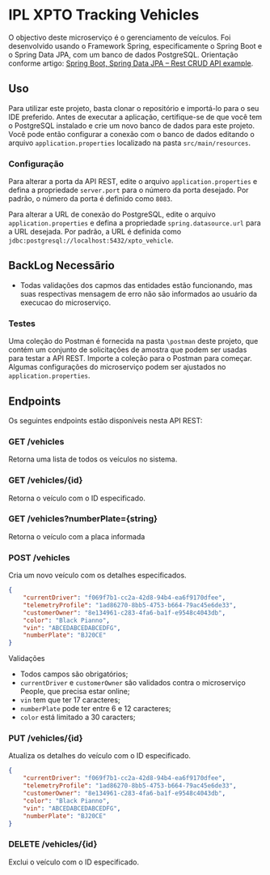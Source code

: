 # IPL XPTO Tracking Vehicles

O objectivo deste microserviço é o gerenciamento de veículos. 
Foi desenvolvido usando o Framework Spring, especificamente o Spring Boot e o Spring Data JPA, com um banco de dados PostgreSQL.
Orientação conforme artigo: [Spring Boot, Spring Data JPA – Rest CRUD API example](https://www.bezkoder.com/spring-boot-jpa-crud-rest-api/).

## Uso

Para utilizar este projeto, basta clonar o repositório e importá-lo para o seu IDE preferido. Antes de executar a aplicação, certifique-se de que você tem o PostgreSQL instalado e crie um novo banco de dados para este projeto. Você pode então configurar a conexão com o banco de dados editando o arquivo `application.properties` localizado na pasta `src/main/resources`.

### Configuração

Para alterar a porta da API REST, edite o arquivo `application.properties` e defina a propriedade `server.port` para o número da porta desejado. Por padrão, o número da porta é definido como `8083`.

Para alterar a URL de conexão do PostgreSQL, edite o arquivo `application.properties` e defina a propriedade `spring.datasource.url` para a URL desejada. Por padrão, a URL é definida como `jdbc:postgresql://localhost:5432/xpto_vehicle`.

## BackLog Necessãrio

- Todas validações dos capmos das entidades estão funcionando, mas suas respectivas mensagem de erro não são informados ao usuário da execucao do microserviço.

### Testes

Uma coleção do Postman é fornecida na pasta `\postman` deste projeto, que contém um conjunto de solicitações de amostra que podem ser usadas para testar a API REST. Importe a coleção para o Postman para começar.
Algumas configurações do microserviço podem ser ajustados no `application.properties`.

## Endpoints

Os seguintes endpoints estão disponíveis nesta API REST:

### GET /vehicles

Retorna uma lista de todos os veículos no sistema.

### GET /vehicles/{id}

Retorna o veículo com o ID especificado.

### GET /vehicles?numberPlate={string}

Retorna o veículo com a placa informada

### POST /vehicles

Cria um novo veículo com os detalhes especificados.
``` json
{
    "currentDriver": "f069f7b1-cc2a-42d8-94b4-ea6f9170dfee",
    "telemetryProfile": "1ad86270-8bb5-4753-b664-79ac45e6de33",
    "customerOwner": "8e134961-c283-4fa6-ba1f-e9548c4043db",
    "color": "Black Pianno",
    "vin": "ABCEDABCEDABCEDFG",
    "numberPlate": "BJ20CE"
}
```
Validações
- Todos campos são obrigatórios;
- `currentDriver` e `customerOwner` são validados contra o microserviço People, que precisa estar online;
- `vin` tem que ter 17 caracteres;
- `numberPlate` pode ter entre 6 e 12 caracteres;
- `color` está limitado a 30 caracters;

### PUT /vehicles/{id}

Atualiza os detalhes do veículo com o ID especificado.
``` json
{
    "currentDriver": "f069f7b1-cc2a-42d8-94b4-ea6f9170dfee",
    "telemetryProfile": "1ad86270-8bb5-4753-b664-79ac45e6de33",
    "customerOwner": "8e134961-c283-4fa6-ba1f-e9548c4043db",
    "color": "Black Pianno",
    "vin": "ABCEDABCEDABCEDFG",
    "numberPlate": "BJ20CE"
}
```

### DELETE /vehicles/{id}

Exclui o veículo com o ID especificado.
